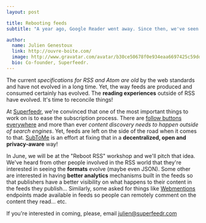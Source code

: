 ```yaml
---
layout: post

title: Rebooting feeds
subtitle: "A year ago, Google Reader went away. Since then, we've seen a lot of RSS players catch up with what Google's product was. There are now many readers to chose from. It's time to start thinking about what's next for feeds!"

author:
  name: Julien Genestoux
  link: http://ouvre-boite.com/
  image: http://www.gravatar.com/avatar/b30ce50678f0e934eaa6697425c59dd7?s=256
  bio: Co-founder, Superfeedr.
---
```


The current *specifications for RSS and Atom are old* by the web standards and have not evolved in a long time. Yet, the way feeds are produced and consumed certainly has evolved. The **reading experiences** outside of RSS have evolved.  It's time to reconcile things!

At [Superfeedr](https://www.superfeedr.com/), we're convinced that one of the most important things to work on is to ease the subscription process. There are [follow buttons everywhere](http://julien.svbtle.com/follow-buttons-everywhere) and more than ever *content discovery needs to happen outside of search engines*. Yet, feeds are left on the side of the road when it comes to that. [SubToMe](https://www.subtome.com/) is an effort at fixing that in a **decentralized, open and privacy-aware** way!

In June, we will be at the "Reboot RSS" workshop and we'll pitch that idea. We've heard from other people involved in the RSS world that they're interested in seeing the **formats** evolve (maybe even JSON). Some other are interested in having **better analytics** mechanisms built in the feeds so that publishers have a better visibility on what happens to their content in the feeds they publish... Similarly, some asked for things like [Webmentions](http://indiewebcamp.com/webmention) endpoints made available in feeds so people can remotely comment on the content they read... etc.

If you're interested in coming, please, email julien@superfeedr.com

